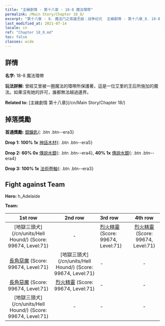 ```yaml
---
title: "主線劇情 - 第十八章 - 18-8 魔法環帶"
permalink: /Main Story/Chapter 18_8/
excerpt: "第十八章 - 8. 魔法门之英雄无敌：战争纪元  主線劇情 - 第十八章_8. 18-8 魔法環帶"
last_modified_at: 2021-07-14
locale: cn
ref: "Chapter 18_8.md"
toc: false
classes: wide
---
```


## 詳情

 **名字:** 18-8 魔法環帶

 **玩法詳解:** 曾經艾里被一圈魔法的環帶所保護著，這是一位艾里的王后所施加的魔法。如果沒有她的許可，誰都無法越過邊界。

 **Related to:** [主線劇情 第十八章](/cn/Main Story/Chapter 18/)

## 掉落獎勵

 **首通獎勵:** [銀鑰匙](/cn/Items/con_693/){: .btn .btn--era3}

 **Drop 1:** **100% 1x** [神話木材](/cn/Items/mat_62/){: .btn .btn--era5}

 **Drop 2:** **60% 0x** [傳說水銀](/cn/Items/mat_56/){: .btn .btn--era4}, **40% 1x** [傳說水銀](/cn/Items/mat_56/){: .btn .btn--era4}

 **Drop 3:** **100% 1x** [法術卷軸](/cn/Items/con_694/){: .btn .btn--era3}


## Fight against Team
 **Hero:** h_Adelaide

 **Team:**


  | 1st row | 2nd row | 3rd row | 4th row |
  |:----:|:----:|:----|:----:|
  | [地獄三頭犬](/cn/units/Hell Hound/) (Score: 99674, Level:71)  | - | [烈火精靈](/cn/units/Efreeti/) (Score: 99674, Level:71)  | [烈火精靈](/cn/units/Efreeti/) (Score: 99674, Level:71)  |
  | [長角惡魔](/cn/units/Demon/) (Score: 99674, Level:71)  | [地獄三頭犬](/cn/units/Hell Hound/) (Score: 99674, Level:71)  | - | - |
  | [長角惡魔](/cn/units/Demon/) (Score: 99674, Level:71)  | [烈火精靈](/cn/units/Efreeti/) (Score: 99674, Level:71)  | - | - |
  | [地獄三頭犬](/cn/units/Hell Hound/) (Score: 99674, Level:71)  | - | - | - |



